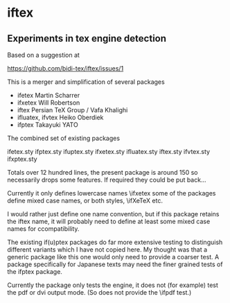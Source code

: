 # iftex

## Experiments in tex engine detection

Based on a suggestion at

https://github.com/bidi-tex/iftex/issues/1

This is a merger and simplification of several packages

 * ifetex Martin Scharrer
 * ifxetex Will Robertson
 * iftex  Persian TeX Group / Vafa Khalighi
 * ifluatex, ifvtex Heiko Oberdiek
 * ifptex Takayuki YATO


The combined set of existing packages

ifetex.sty    ifptex.sty  ifuptex.sty  ifxetex.sty
ifluatex.sty  iftex.sty   ifvtex.sty   ifxptex.sty


Totals over 12 hundred lines, the present package is around 150 so
necessarily drops some features. If required they could be put back...

Currently it only defines lowercase names \ifxetex
some of the packages define mixed case names, or both styles, \ifXeTeX etc.

I would rather just define one name convention, but if this package
retains the iftex name, it will probably need to define at least some
mixed case names for ccompatibility.

The existing  if(u)ptex packages do far more extensive testing to
distinguish different variants which I have not copied here. My
thought was that a generic package like this one would only need to
provide a coarser test. A package specifically for Japanese texts may
need the finer grained tests of the ifptex package.

Currently the package only tests the engine, it does not (for example)
test the pdf or dvi output mode. (So does not provide the \ifpdf test.)

